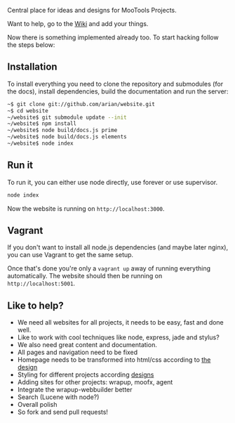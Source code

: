 Central place for ideas and designs for MooTools Projects.

Want to help, go to the [Wiki](https://github.com/mootools/website/wiki) and add your things.

Now there is something implemented already too. To start hacking follow the steps below:

## Installation

To install everything you need to clone the repository and submodules (for the docs), install dependencies, build the documentation and run the server:

```bash
~$ git clone git://github.com/arian/website.git
~$ cd website
~/website$ git submodule update --init
~/website$ npm install
~/website$ node build/docs.js prime
~/website$ node build/docs.js elements
~/website$ node index
```

## Run it

To run it, you can either use node directly, use forever or use supervisor.

```bash
node index
```

Now the website is running on `http://localhost:3000`.

## Vagrant

If you don't want to install all node.js dependencies (and maybe later nginx),
you can use Vagrant to get the same setup.

Once that's done you're only a `vagrant up` away of running everything
automatically. The website should then be running on `http://localhost:5001`.

## Like to help?

* We need all websites for all projects, it needs to be easy, fast and done well.
* Like to work with cool techniques like node, express, jade and stylus?
* We also need great content and documentation.
* All pages and navigation need to be fixed
* Homepage needs to be transformed into html/css according to [the design](https://github.com/mootools/website/tree/master/drafts)
* Styling for different projects according [designs](https://github.com/mootools/website)
* Adding sites for other projects: wrapup, moofx, agent
* Integrate the wrapup-webbuilder better
* Search (Lucene with node?)
* Overall polish
* So fork and send pull requests!

